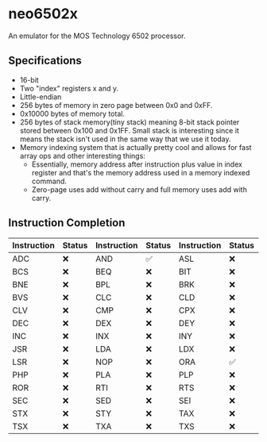 # neo6502x

An emulator for the MOS Technology 6502 processor.

## Specifications

- 16-bit
- Two "index" registers x and y.
- Little-endian
- 256 bytes of memory in zero page between 0x0 and 0xFF.
- 0x10000 bytes of memory total.
- 256 bytes of stack memory(tiny stack) meaning 8-bit stack pointer stored between 0x100 and 0x1FF. Small stack is interesting since it means the stack isn't used in the same way that we use it today.
- Memory indexing system that is actually pretty cool and allows for fast array ops and other interesting things:
    - Essentially, memory address after instruction plus value in index register and that's the memory address used in a memory indexed command.
    - Zero-page uses add without carry and full memory uses add with carry.

## Instruction Completion

| Instruction | Status | Instruction | Status | Instruction | Status | Instruction | Status |
| :---------- | :----- | :---------- | :----- | :---------- | :----- | :---------- | :----- |
| ADC         | ❌     | AND         | ✅     | ASL         | ❌     | BCC         | ❌     |
| BCS         | ❌     | BEQ         | ❌     | BIT         | ❌     | BMI         | ❌     |
| BNE         | ❌     | BPL         | ❌     | BRK         | ❌     | BVC         | ❌     |
| BVS         | ❌     | CLC         | ❌     | CLD         | ❌     | CLI         | ❌     |
| CLV         | ❌     | CMP         | ❌     | CPX         | ❌     | CPY         | ❌     |
| DEC         | ❌     | DEX         | ❌     | DEY         | ❌     | EOR         | ✅     |
| INC         | ❌     | INX         | ❌     | INY         | ❌     | JMP         | ❌     |
| JSR         | ❌     | LDA         | ❌     | LDX         | ❌     | LDY         | ❌     |
| LSR         | ❌     | NOP         | ❌     | ORA         | ✅     | PHA         | ❌     |
| PHP         | ❌     | PLA         | ❌     | PLP         | ❌     | ROL         | ❌     |
| ROR         | ❌     | RTI         | ❌     | RTS         | ❌     | SBC         | ❌     |
| SEC         | ❌     | SED         | ❌     | SEI         | ❌     | STA         | ❌     |
| STX         | ❌     | STY         | ❌     | TAX         | ❌     | TAY         | ❌     |
| TSX         | ❌     | TXA         | ❌     | TXS         | ❌     | TYA         | ❌     |
